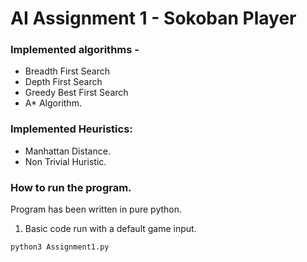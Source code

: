 # AI Assignment 1 - Sokoban Player

### Implemented algorithms - 
* Breadth First Search
* Depth First Search
* Greedy Best First Search
* A* Algorithm.

### Implemented Heuristics:
* Manhattan Distance.
* Non Trivial Huristic.

### How to run the program.
Program has been written in pure python.

1. Basic code run with a default game input.
```
python3 Assignment1.py
```

